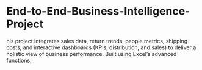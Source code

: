 # End-to-End-Business-Intelligence-Project
his project integrates sales data, return trends, people metrics, shipping costs, and interactive dashboards (KPIs, distribution, and sales) to deliver a holistic view of business performance. Built using Excel’s advanced functions,

